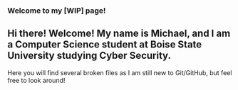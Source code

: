 ### Welcome to my [WIP] page!

## Hi there! Welcome! My name is Michael, and I am a Computer Science student at Boise State University studying Cyber Security.

Here you will find several broken files as I am still new to Git/GitHub, but feel free to look around!
